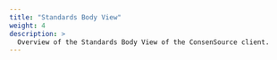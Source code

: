 ```yaml
---
title: "Standards Body View"
weight: 4
description: >
  Overview of the Standards Body View of the ConsenSource client.
---
```

